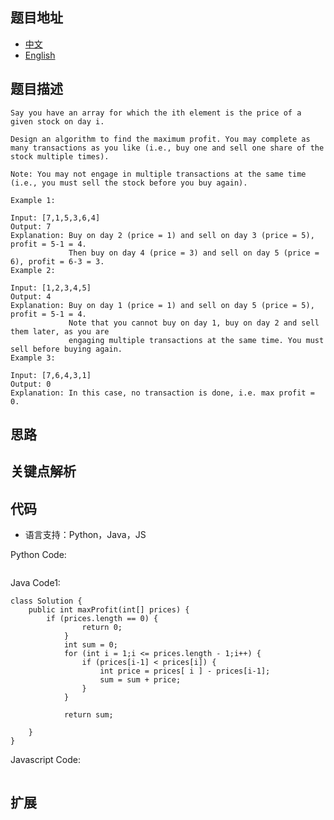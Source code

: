 ## 题目地址
- [中文](https://leetcode-cn.com/problems/best-time-to-buy-and-sell-stock-ii/)
- [English](https://leetcode.com/problems/best-time-to-buy-and-sell-stock-ii/)


## 题目描述

```
Say you have an array for which the ith element is the price of a given stock on day i.

Design an algorithm to find the maximum profit. You may complete as many transactions as you like (i.e., buy one and sell one share of the stock multiple times).

Note: You may not engage in multiple transactions at the same time (i.e., you must sell the stock before you buy again).

Example 1:

Input: [7,1,5,3,6,4]
Output: 7
Explanation: Buy on day 2 (price = 1) and sell on day 3 (price = 5), profit = 5-1 = 4.
             Then buy on day 4 (price = 3) and sell on day 5 (price = 6), profit = 6-3 = 3.
Example 2:

Input: [1,2,3,4,5]
Output: 4
Explanation: Buy on day 1 (price = 1) and sell on day 5 (price = 5), profit = 5-1 = 4.
             Note that you cannot buy on day 1, buy on day 2 and sell them later, as you are
             engaging multiple transactions at the same time. You must sell before buying again.
Example 3:

Input: [7,6,4,3,1]
Output: 0
Explanation: In this case, no transaction is done, i.e. max profit = 0.
```

## 思路


## 关键点解析

## 代码
* 语言支持：Python，Java，JS

Python Code:
```python

```

Java Code1:
```
class Solution {
    public int maxProfit(int[] prices) {
        if (prices.length == 0) {
                return 0;
            }
            int sum = 0;
            for (int i = 1;i <= prices.length - 1;i++) {
                if (prices[i-1] < prices[i]) {
                    int price = prices[ i ] - prices[i-1];
                    sum = sum + price;
                }
            }

            return sum;

    }
}

```

Javascript Code:
```js

```

## 扩展

